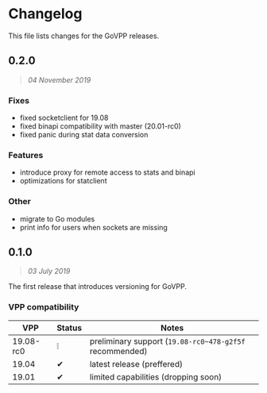# Changelog

This file lists changes for the GoVPP releases.

## 0.2.0
> _04 November 2019_

### Fixes
- fixed socketclient for 19.08
- fixed binapi compatibility with master (20.01-rc0)
- fixed panic during stat data conversion

### Features
- introduce proxy for remote access to stats and binapi
- optimizations for statclient

### Other
- migrate to Go modules
- print info for users when sockets are missing


## 0.1.0
> _03 July 2019_

The first release that introduces versioning for GoVPP.

### VPP compatibility

| VPP | Status | Notes |
|---|---|---|
| 19.08-rc0 | ❕ | preliminary support (`19.08-rc0~478-g2f5f` recommended) |
| 19.04 | ✔ | latest release (preffered) |
| 19.01 | ✔ | limited capabilities (dropping soon) |
